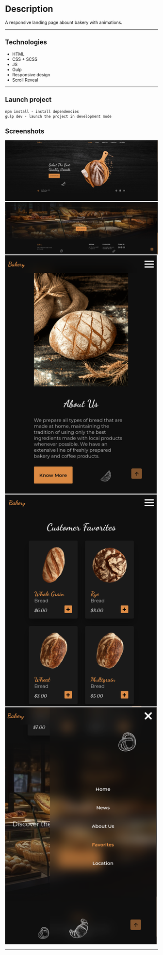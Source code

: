 # Description

A responsive landing page abount bakery with animations.

---

## Technologies

- HTML
- CSS + SCSS
- JS
- Gulp
- Responsive design
- Scroll Reveal

---

## Launch project

```
npm install - install dependencies
gulp dev - launch the project in development mode
```

## Screenshots

<img src="https://github.com/NathanBailie/responsive_bakery_landing_page/raw/main/src/img/screenshots/screenshot-1.png" width="900" />
<img src="https://github.com/NathanBailie/responsive_bakery_landing_page/raw/main/src/img/screenshots/screenshot-2.png" width="900" />
<img src="https://github.com/NathanBailie/responsive_bakery_landing_page/raw/main/src/img/screenshots/screenshot-3.png" width="500" />
<img src="https://github.com/NathanBailie/responsive_bakery_landing_page/raw/main/src/img/screenshots/screenshot-4.png" width="500" />
<img src="https://github.com/NathanBailie/responsive_bakery_landing_page/raw/main/src/img/screenshots/screenshot-5.png" width="500" />

---
